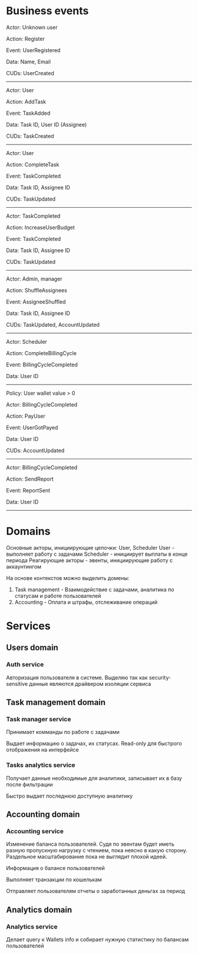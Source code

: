 # Business events

Actor: Unknown user

Action: Register

Event: UserRegistered

Data: Name, Email

CUDs: UserCreated

---

Actor: User

Action: AddTask

Event: TaskAdded

Data: Task ID, User ID (Assignee)

CUDs: TaskCreated

---

Actor: User

Action: CompleteTask

Event: TaskCompleted

Data: Task ID, Assignee ID

CUDs: TaskUpdated 

---

Actor: TaskCompleted

Action: IncreaseUserBudget

Event: TaskCompleted

Data: Task ID, Assignee ID

CUDs: TaskUpdated

---

Actor: Admin, manager

Action: ShuffleAssignees

Event: AssigneeShuffled

Data: Task ID, Assignee ID

CUDs: TaskUpdated, AccountUpdated

---

Actor: Scheduler

Action: CompleteBillingCycle

Event: BillingCycleCompleted

Data: User ID

---

Policy: User wallet value > 0

Actor: BillingCycleCompleted

Action: PayUser

Event: UserGotPayed

Data: User ID

CUDs: AccountUpdated

---

Actor: BillingCycleCompleted

Action: SendReport

Event: ReportSent

Data: User ID

---

# Domains 

Основные акторы, инициирующие цепочки: User, Scheduler
User - выполняет работу с задачами
Scheduler - инициирует выплаты в конце периода
Реагирующие акторы - эвенты, инициирующие работу с аккаунтингом

На основе контекстов можно выделить домены:

1. Task management - Взаимодействие с задачами, аналитика по статусам и работе пользователей
2. Accounting - Оплата и штрафы, отслеживание операций

# Services

## Users domain

### Auth service

Авторизация пользователя в системе. Выделяю так как security-sensitive данные являются драйвером изоляции сервиса

## Task management domain


### Task manager service

Принимает комманды по работе с задачами

Выдает информацию о задачах, их статусах. Read-only для быстрого отображения на интерфейсе


### Tasks analytics service

Получает данные необходимые для аналитики, записывает их в базу после фильтрации

Быстро выдает последнюю доступную аналитику


## Accounting domain

### Accounting service

Изменение баланса пользователей. Судя по эвентам будет иметь разную пропускную нагрузку с чтением, пока неясно в какую сторону. Раздельное масштабирование пока не выглядит плохой идеей.

Информация о балансе пользователей

Выполняет транзакции по кошелькам

Отправляет пользователям отчеты о заработанных деньгах за период


## Analytics domain

### Analytics service

Делает query к Wallets info и собирает нужную статистику по балансам пользователей



